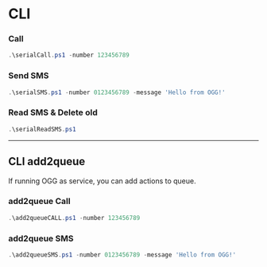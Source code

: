 ﻿# CLI

### Call

```powershell
.\serialCall.ps1 -number 123456789
```

### Send SMS

```powershell
.\serialSMS.ps1 -number 0123456789 -message 'Hello from OGG!'
```
### Read SMS & Delete old

```powershell
.\serialReadSMS.ps1
```
___

## CLI add2queue

If running OGG as service, you can add actions to queue.

### add2queue Call

```powershell
.\add2queueCALL.ps1 -number 123456789
```

### add2queue SMS

```powershell
.\add2queueSMS.ps1 -number 0123456789 -message 'Hello from OGG!'
```